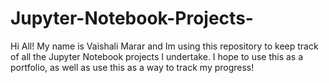 # Jupyter-Notebook-Projects-
Hi All! My name is Vaishali Marar and Im using this repository to keep track of all the Jupyter Notebook projects I undertake. 
I hope to use this as a portfolio, as well as use this as a way to track my progress! 
